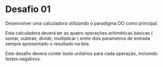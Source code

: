 # Desafio 01

Desenvolver uma calculadora utilizando o paradigma OO como principal.

Esta calculadora deverá ter as quatro operações aritiméticas básicas ( somar, subtrair, dividir, multiplicar ) entre dois parametros de entrada
sempre apresentado o resultado na tela.

Este desafio deverá conter teste unitários para cada operação, incluindo testes negativos.
